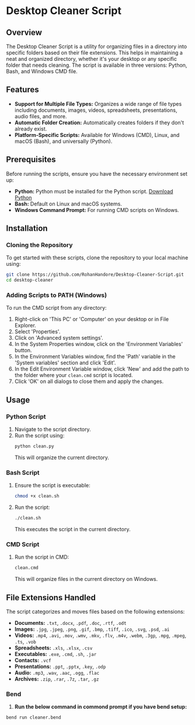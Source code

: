 # Desktop Cleaner Script

## Overview
The Desktop Cleaner Script is a utility for organizing files in a directory into specific folders based on their file extensions. This helps in maintaining a neat and organized directory, whether it's your desktop or any specific folder that needs cleaning. The script is available in three versions: Python, Bash, and Windows CMD file.

## Features
- **Support for Multiple File Types:** Organizes a wide range of file types including documents, images, videos, spreadsheets, presentations, audio files, and more.
- **Automatic Folder Creation:** Automatically creates folders if they don't already exist.
- **Platform-Specific Scripts:** Available for Windows (CMD), Linux, and macOS (Bash), and universally (Python).

## Prerequisites
Before running the scripts, ensure you have the necessary environment set up:
- **Python:** Python must be installed for the Python script. [Download Python](https://www.python.org/downloads/)
- **Bash:** Default on Linux and macOS systems.
- **Windows Command Prompt:** For running CMD scripts on Windows.

## Installation

### Cloning the Repository
To get started with these scripts, clone the repository to your local machine using:
```bash
git clone https://github.com/RohanHandore/Desktop-Cleaner-Script.git
cd desktop-cleaner
```

### Adding Scripts to PATH (Windows)
To run the CMD script from any directory:
1. Right-click on 'This PC' or 'Computer' on your desktop or in File Explorer.
2. Select 'Properties'.
3. Click on 'Advanced system settings'.
4. In the System Properties window, click on the 'Environment Variables' button.
5. In the Environment Variables window, find the 'Path' variable in the 'System variables' section and click 'Edit'.
6. In the Edit Environment Variable window, click 'New' and add the path to the folder where your `clean.cmd` script is located.
7. Click 'OK' on all dialogs to close them and apply the changes.

## Usage

### Python Script
1. Navigate to the script directory.
2. Run the script using:
   ```bash
   python clean.py
   ```
   This will organize the current directory.

### Bash Script
1. Ensure the script is executable:
   ```bash
   chmod +x clean.sh
   ```
2. Run the script:
   ```bash
   ./clean.sh
   ```
   This executes the script in the current directory.

### CMD Script
1. Run the script in CMD:
   ```cmd
   clean.cmd
   ```
   This will organize files in the current directory on Windows.

## File Extensions Handled
The script categorizes and moves files based on the following extensions:
- **Documents:** `.txt`, `.docx`, `.pdf`, `.doc`, `.rtf`, `.odt`
- **Images:** `.jpg`, `.jpeg`, `.png`, `.gif`, `.bmp`, `.tiff`, `.ico`, `.svg`, `.psd`, `.ai`
- **Videos:** `.mp4`, `.avi`, `.mov`, `.wmv`, `.mkv`, `.flv`, `.m4v`, `.webm`, `.3gp`, `.mpg`, `.mpeg`, `.ts`, `.vob`
- **Spreadsheets:** `.xls`, `.xlsx`, `.csv`
- **Executables:** `.exe`, `.cmd`, `.sh`, `.jar`
- **Contacts:** `.vcf`
- **Presentations:** `.ppt`, `.pptx`, `.key`, `.odp`
- **Audio:** `.mp3`, `.wav`, `.aac`, `.ogg`, `.flac`
- **Archives:** `.zip`, `.rar`, `.7z`, `.tar`, `.gz`

### Bend
1. **Run the below command in commond prompt if you have bend setup:**
```bash
bend run cleaner.bend
```
